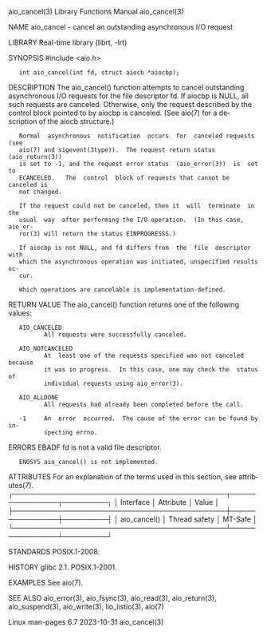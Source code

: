 aio_cancel(3)              Library Functions Manual              aio_cancel(3)

NAME
       aio_cancel - cancel an outstanding asynchronous I/O request

LIBRARY
       Real-time library (librt, -lrt)

SYNOPSIS
       #include <aio.h>

       int aio_cancel(int fd, struct aiocb *aiocbp);

DESCRIPTION
       The  aio_cancel()  function attempts to cancel outstanding asynchronous
       I/O requests for the file descriptor fd.  If aiocbp is NULL,  all  such
       requests  are  canceled.   Otherwise, only the request described by the
       control block pointed to by aiocbp is canceled.  (See aio(7) for a  de‐
       scription of the aiocb structure.)

       Normal  asynchronous  notification  occurs  for  canceled requests (see
       aio(7) and sigevent(3type)).  The request return status (aio_return(3))
       is set to -1, and the request error status  (aio_error(3))  is  set  to
       ECANCELED.   The  control  block of requests that cannot be canceled is
       not changed.

       If the request could not be canceled, then it  will  terminate  in  the
       usual  way  after performing the I/O operation.  (In this case, aio_er‐
       ror(3) will return the status EINPROGRESSS.)

       If aiocbp is not NULL, and fd differs from  the  file  descriptor  with
       which the asynchronous operation was initiated, unspecified results oc‐
       cur.

       Which operations are cancelable is implementation-defined.

RETURN VALUE
       The aio_cancel() function returns one of the following values:

       AIO_CANCELED
              All requests were successfully canceled.

       AIO_NOTCANCELED
              At  least one of the requests specified was not canceled because
              it was in progress.  In this case, one may check the  status  of
              individual requests using aio_error(3).

       AIO_ALLDONE
              All requests had already been completed before the call.

       -1     An  error  occurred.  The cause of the error can be found by in‐
              specting errno.

ERRORS
       EBADF  fd is not a valid file descriptor.

       ENOSYS aio_cancel() is not implemented.

ATTRIBUTES
       For an explanation of the terms  used  in  this  section,  see  attrib‐
       utes(7).
       ┌───────────────────────────────────────────┬───────────────┬─────────┐
       │ Interface                                 │ Attribute     │ Value   │
       ├───────────────────────────────────────────┼───────────────┼─────────┤
       │ aio_cancel()                              │ Thread safety │ MT-Safe │
       └───────────────────────────────────────────┴───────────────┴─────────┘

STANDARDS
       POSIX.1-2008.

HISTORY
       glibc 2.1.  POSIX.1-2001.

EXAMPLES
       See aio(7).

SEE ALSO
       aio_error(3), aio_fsync(3), aio_read(3), aio_return(3), aio_suspend(3),
       aio_write(3), lio_listio(3), aio(7)

Linux man-pages 6.7               2023-10-31                     aio_cancel(3)

